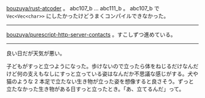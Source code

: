 [bouzuya/rust-atcoder][] 。 abc107_b ... abc111_b 。 abc107_b で `Vec<Vec<char>>` にしたかったけどうまくコンパイルできなかった。

---

[bouzuya/purescript-http-server-contacts][] 。すこしずつ進めている。

---

良い日だが天気が悪い。

子どもがすっと立つようになった。歩けないので立ったら体をねじるだけなんだけど何の支えもなしにすっと立っている姿はなんだか不思議な感じがする。犬や猫のような 2 本足で立たない生き物が立った姿を想像すると良さそう。ずっと立たなかった生き物がある日すっと立ったとき。「あ、立てるんだ」って。

[bouzuya/purescript-http-server-contacts]: https://github.com/bouzuya/purescript-http-server-contacts
[bouzuya/rust-atcoder]: https://github.com/bouzuya/rust-atcoder
